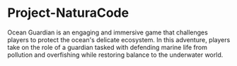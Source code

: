 # Project-NaturaCode
Ocean Guardian is an engaging and immersive game that challenges players to protect the ocean's delicate ecosystem. In this adventure, players take on the role of a guardian tasked with defending marine life from pollution and overfishing while restoring balance to the underwater world.
